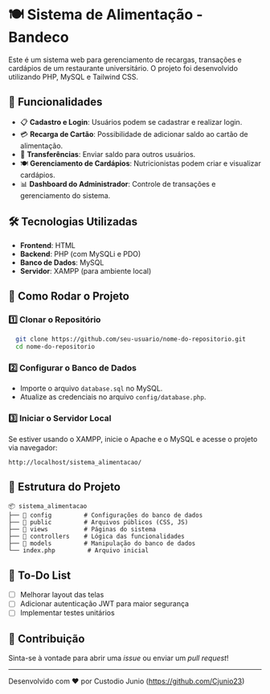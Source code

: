 # 🍽️ Sistema de Alimentação - Bandeco

Este é um sistema web para gerenciamento de recargas, transações e cardápios de um restaurante universitário. O projeto foi desenvolvido utilizando PHP, MySQL e Tailwind CSS.

## 📌 Funcionalidades

- 📋 **Cadastro e Login**: Usuários podem se cadastrar e realizar login.
- 💳 **Recarga de Cartão**: Possibilidade de adicionar saldo ao cartão de alimentação.
- 🔄 **Transferências**: Enviar saldo para outros usuários.
- 🍽️ **Gerenciamento de Cardápios**: Nutricionistas podem criar e visualizar cardápios.
- 📊 **Dashboard do Administrador**: Controle de transações e gerenciamento do sistema.

## 🛠️ Tecnologias Utilizadas

- **Frontend**: HTML
- **Backend**: PHP (com MySQLi e PDO)
- **Banco de Dados**: MySQL
- **Servidor**: XAMPP (para ambiente local)

## 🚀 Como Rodar o Projeto

### 1️⃣ Clonar o Repositório
```bash
  git clone https://github.com/seu-usuario/nome-do-repositorio.git
  cd nome-do-repositorio
```

### 2️⃣ Configurar o Banco de Dados
- Importe o arquivo `database.sql` no MySQL.
- Atualize as credenciais no arquivo `config/database.php`.

### 3️⃣ Iniciar o Servidor Local
Se estiver usando o XAMPP, inicie o Apache e o MySQL e acesse o projeto via navegador:
```
http://localhost/sistema_alimentacao/
```

## 📂 Estrutura do Projeto
```
📦 sistema_alimentacao
├── 📁 config         # Configurações do banco de dados
├── 📁 public         # Arquivos públicos (CSS, JS)
├── 📁 views          # Páginas do sistema
├── 📁 controllers    # Lógica das funcionalidades
├── 📁 models         # Manipulação do banco de dados
└── index.php         # Arquivo inicial
```

## 📝 To-Do List
- [ ] Melhorar layout das telas
- [ ] Adicionar autenticação JWT para maior segurança
- [ ] Implementar testes unitários

## 🤝 Contribuição
Sinta-se à vontade para abrir uma *issue* ou enviar um *pull request*!

---
Desenvolvido com ❤️ por Custodio Junio (https://github.com/Cjunio23)

